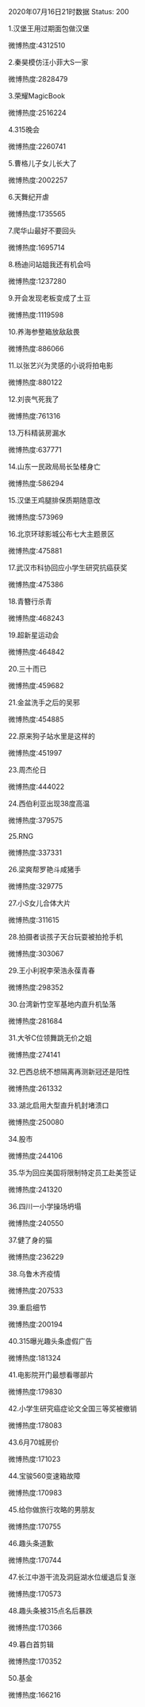 2020年07月16日21时数据
Status: 200

1.汉堡王用过期面包做汉堡

微博热度:4312510

2.秦昊模仿汪小菲大S一家

微博热度:2828479

3.荣耀MagicBook

微博热度:2516224

4.315晚会

微博热度:2260741

5.曹格儿子女儿长大了

微博热度:2002257

6.天舞纪开虐

微博热度:1735565

7.爬华山最好不要回头

微博热度:1695714

8.杨迪问站姐我还有机会吗

微博热度:1237280

9.开会发现老板变成了土豆

微博热度:1119598

10.养海参整箱放敌敌畏

微博热度:886066

11.以张艺兴为灵感的小说将拍电影

微博热度:880122

12.刘丧气死我了

微博热度:761316

13.万科精装房漏水

微博热度:637771

14.山东一民政局局长坠楼身亡

微博热度:586294

15.汉堡王鸡腿排保质期随意改

微博热度:573969

16.北京环球影城公布七大主题景区

微博热度:475881

17.武汉市科协回应小学生研究抗癌获奖

微博热度:475386

18.青簪行杀青

微博热度:468243

19.超新星运动会

微博热度:464842

20.三十而已

微博热度:459682

21.金盆洗手之后的吴邪

微博热度:454885

22.原来狗子站水里是这样的

微博热度:451997

23.周杰伦日

微博热度:444022

24.西伯利亚出现38度高温

微博热度:379575

25.RNG

微博热度:337331

26.梁爽帮罗艳斗咸猪手

微博热度:329775

27.小S女儿合体大片

微博热度:311615

28.拍摄者谈孩子天台玩耍被拍抢手机

微博热度:303067

29.王小利祝李荣浩永葆青春

微博热度:298352

30.台湾新竹空军基地内直升机坠落

微博热度:281684

31.大爷C位领舞跳无价之姐

微博热度:274141

32.巴西总统不想隔离再测新冠还是阳性

微博热度:261332

33.湖北启用大型直升机封堵溃口

微博热度:250080

34.股市

微博热度:244106

35.华为回应美国将限制特定员工赴美签证

微博热度:241320

36.四川一小学操场坍塌

微博热度:240550

37.健了身的猫

微博热度:236229

38.乌鲁木齐疫情

微博热度:207533

39.重启细节

微博热度:200194

40.315曝光趣头条虚假广告

微博热度:181324

41.电影院开门最想看哪部片

微博热度:179830

42.小学生研究癌症论文全国三等奖被撤销

微博热度:178083

43.6月70城房价

微博热度:171023

44.宝骏560变速箱故障

微博热度:170983

45.给你做旅行攻略的男朋友

微博热度:170755

46.趣头条道歉

微博热度:170744

47.长江中游干流及洞庭湖水位缓退后复涨

微博热度:170573

48.趣头条被315点名后暴跌

微博热度:170366

49.暮白首剪辑

微博热度:170352

50.基金

微博热度:166216

